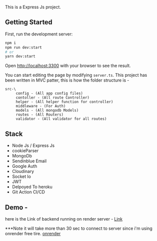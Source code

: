 This is a Express Js project.

## Getting Started

First, run the development server:

```bash
npm i
npm run dev:start
# or
yarn dev:start 
```

Open [http://localhost:3300](http://localhost:3300) with your browser to see the result.

You can start editing the page by modifying `server.ts`.
 This project has been written in MVC patter, this is how the folder structure is - 

```
src-\
     config - (All app config files)
     contoller - (All route Controller)
     helper - (All helper function for controller)
     middleware - (For Auth)
     models - (All mongodb Models)
     routes - (All Routers)
     validator - (All validator for all routes)
```

## Stack

- Node Js / Express Js
- cookieParser
- MongoDb
- Sendinblue Email
- Google Auth
- Cloudinary
- Socket Io
- JWT
- Delpoyed To heroku
- Git Action CI/CD

## Demo -

here is the Link of backend running on render server - [Link](https://trello-clone-a6v7.onrender.com) 

***Note it will take more than 30 sec to connect to server since i'm using onrender free tire. [onrender](https://render.com/docs/free#free-web-services)
